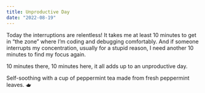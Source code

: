 ```yaml
---
title: Unproductive Day
date: "2022-08-19"
---
```


Today the interruptions are relentless! It takes me at least 10 minutes to get in “the zone” where I’m coding and debugging comfortably. And if someone interrupts my concentration, usually for a stupid reason, I need another 10 minutes to find my focus again.

10 minutes there, 10 minutes here, it all adds up to an unproductive day.

Self-soothing with a cup of peppermint tea made from fresh peppermint leaves. 🫖
